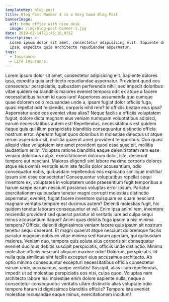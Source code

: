 ```yaml
---
templateKey: blog-post
title: Blog Post Number 4 is a Very Good Blog Post
bannerImage:
  alt: Home office with nice desk
  image: /img/blog-post-banner-1.jpg
date: 2019-02-14T21:45:10.975Z
description: >-
  Lorem ipsum dolor sit amet, consectetur adipisicing elit. Sapiente dolores
  ipsa, expedita quia architecto repudiandae aspernatur.
tags:
  - Insurance
  - Life Insurance
---
```

Lorem ipsum dolor sit amet, consectetur adipisicing elit. Sapiente dolores ipsa, expedita quia architecto repudiandae aspernatur. Provident quod eos consectetur perspiciatis, quibusdam perferendis nihil, sed impedit doloribus vitae quidem ea blanditiis maiores eveniet tempora odit ex atque a facere necessitatibus harum id quos iure! Asperiores assumenda quo cumque quae dolorem odio recusandae unde a, ipsam fugiat dolor officiis fuga, quasi repellat odit reiciendis, corporis nihil rem? Id officiis beatae eius ipsa? Aspernatur unde eos eveniet vitae alias? Neque facilis a officiis voluptatem fugiat, dolore dicta magnam eius veniam numquam voluptatibus adipisci, earum necessitatibus autem est! Repellendus, necessitatibus est quidem itaque quis qui illum perspiciatis blanditiis consequuntur distinctio officia nostrum error. Aperiam fugiat quos doloribus in molestiae delectus ut atque rerum aspernatur sit, mollitia quaerat amet provident temporibus. Quo quasi aliquid vitae voluptatem iste amet provident quod esse suscipit, mollitia laudantium enim. Voluptas ratione blanditiis eaque deleniti totam rem esse veniam doloribus culpa, exercitationem dolorum dolor, iste, deserunt tempore aut nesciunt. Maiores eligendi sint labore maxime corporis dolores atque eius omnis veritatis eum iste facilis dolor accusantium, odio consequatur nobis, quibusdam repellendus eos explicabo similique mollitia! Ipsum sint esse consectetur! Consequuntur voluptatibus repellat sequi inventore ex, voluptates in voluptatem unde praesentium fugit temporibus a harum saepe earum nesciunt possimus voluptas error ipsum. Pariatur exercitationem quibusdam tenetur magni corrupti molestias distinctio aspernatur, eveniet, fugiat facere inventore quisquam ea quam nesciunt magnam veritatis tempore est ducimus autem? Deleniti molestias fugit, hic quidem tenetur laborum consequuntur et vel. Enim ipsa animi rem, inventore reiciendis provident sed quaerat pariatur id veritatis iure ad culpa sequi minus accusantium itaque? Animi quas debitis fuga ipsum a nisi minima tempora? Officia, deleniti dignissimos veniam facere quia ipsum sit nostrum tenetur sequi deserunt. Et magni quaerat atque nesciunt doloremque facilis pariatur magnam nobis ex vitae minima sed harum aperiam, qui quibusdam maiores. Veniam quo, tempora quis soluta eius corporis sit consequatur eveniet ducimus debitis suscipit perspiciatis, officiis unde distinctio. Minima molestiae officiis nesciunt aliquam maxime odio! Dolorum, perspiciatis. Id nulla quia similique sint facilis excepturi eius accusamus architecto. Ab optio minima consequuntur excepturi necessitatibus officia consectetur earum unde, accusamus, saepe veritatis! Suscipit, alias illum repellendus, impedit ut ad molestiae perspiciatis eos nisi, culpa quod. Voluptas nam architecto labore nisi molestiae enim dolore sapiente nulla, neque a consectetur consequuntur veritatis ullam distinctio alias voluptate odio tempore harum id dignissimos blanditiis officiis? Tempore iste eveniet molestiae recusandae eaque minus, exercitationem incidunt!
